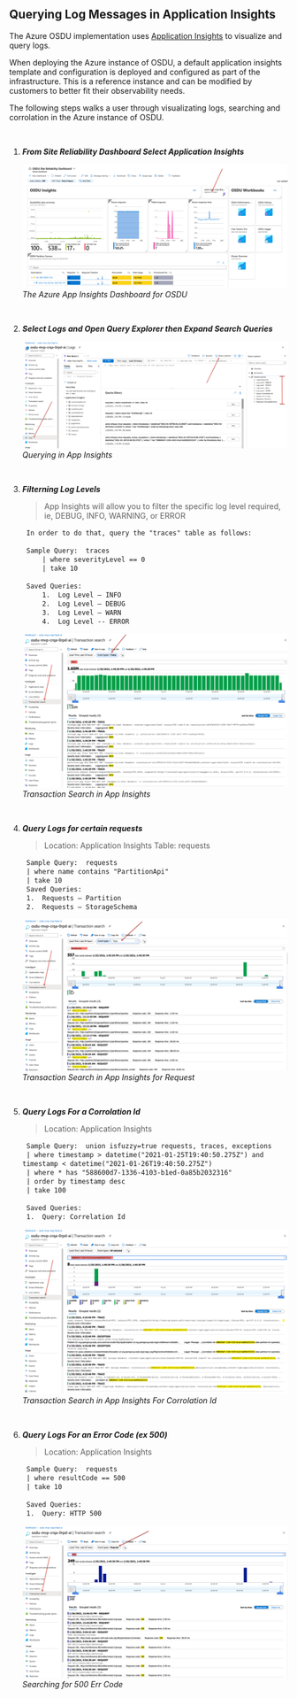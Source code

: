 ## Querying Log Messages in Application Insights

The Azure OSDU implementation uses [Application Insights](https://portal.azure.com/#@azureglobal1.onmicrosoft.com/resource/subscriptions/8e710845-064e-435a-a353-7fb6a91cca0f/resourceGroups/osdu-mvp-crqa-0rpd-rg/providers/Microsoft.Insights/components/osdu-mvp-crqa-0rpd-ai/overview) to visualize and query logs. 

When deploying the Azure instance of OSDU, a default application insights template and configuration is deployed and configured as part of the infrastructure. This is a reference instance and can be modified by customers to better fit their observability needs. 

The following steps walks a user through visualizating logs, searching and corrolation in the Azure instance of OSDU.

<br/>

1. ***From Site Reliability Dashboard Select Application Insights***

    ![image](images/query-app-insights.png)
    _The Azure App Insights Dashboard for OSDU_

<br/>

2. ***Select Logs and Open Query Explorer then Expand Search Queries***

    ![image](images/query-app-insights2.png)
    _Querying in App Insights_

<br/>

3. ***Filterning Log Levels***
    <br/>
    >App Insights will allow you to filter the specific log level required, ie, DEBUG, INFO, WARNING, or ERROR
    
        In order to do that, query the "traces" table as follows: 

        Sample Query:  traces
            | where severityLevel == 0
            | take 10
            
        Saved Queries:
            1.	Log Level – INFO
            2.	Log Level – DEBUG
            3.	Log Level – WARN
            4.	Log Level -- ERROR

    ![image](images/app-insights-transaction-search.png)
    _Transaction Search in App Insights_

<br/>

4. ***Query Logs for certain requests***

    >Location: Application Insights
        Table: requests

        Sample Query:  requests
        | where name contains "PartitionApi" 
        | take 10
        Saved Queries:
        1.	Requests – Partition
        2.	Requests – StorageSchema
    ![image](images/app-insights-transaction-search2.png)
    _Transaction Search in App Insights for Request_

<br/>

5. ***Query Logs For a Corrolation Id***
   
    >Location: Application Insights

        Sample Query:  union isfuzzy=true requests, traces, exceptions
        | where timestamp > datetime("2021-01-25T19:40:50.275Z") and timestamp < datetime("2021-01-26T19:40:50.275Z")
        | where * has "588600d7-1336-4103-b1ed-0a85b2032316"
        | order by timestamp desc
        | take 100

        Saved Queries:
        1.	Query: Correlation Id
    ![image](images/logs-corr-id-search.png)
    _Transaction Search in App Insights For Corrolation Id_

<br/>

6. ***Query Logs For an Error Code (ex 500)***

    >Location: Application Insights

        Sample Query:  requests
        | where resultCode == 500
        | take 10

        Saved Queries:
        1.	Query: HTTP 500
    
    ![image](images/logs-500-err-code-search.png)
    _Searching for 500 Err Code_ 


    



